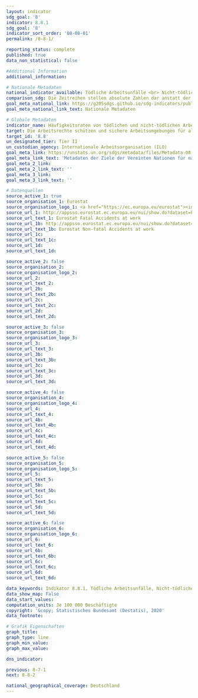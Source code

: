 ```yaml
---
layout: indicator
sdg_goal: '8'
indicator: 8.8.1
sdg_goal: '8'
indicator_sort_order: '08-08-01'
permalink: /8-8-1/

reporting_status: complete
published: true
data_non_statistical: false

#Additional Information
additional_information: 

# Nationale Metadaten
national_indicator_available: Tödliche Arbeitsunfälle <br> Nicht-tödliche Arbeitsunfälle
comparison_sdg: Die Zeitreihen stellen absolute Zahlen dar anstatt der in den globalen Metadaten vorzugsweise geforderten Häufigkeitsraten. Da diese jedoch als mögliche Alternative in den globalen Metadaten aufgeführt werden, entsprechen die bereitgestellen Zeitreihen de
goal_meta_national_link: https://g205sdgs.github.io/sdg-indicators/public/MetaDe/8.8.1.pdf
goal_meta_national_link_text: Nationale Metadaten

# Globale Metadaten
indicator_name: Häufigkeitsraten von tödlichen und nicht-tödlichen Arbeitsunfällen, nach Geschlecht und Migrationsstatus
target: Die Arbeitsrechte schützen und sichere Arbeitsumgebungen für alle Arbeitnehmer, einschließlich der Wanderarbeitnehmer, insbesondere der Wanderarbeitnehmerinnen, und der Menschen in prekären Beschäftigungsverhältnissen, fördern
target_id: '8.8'
un_designated_tier: Tier II
un_custodian_agency: Internationale Arbeitsorganisation (ILO)
goal_meta_link: https://unstats.un.org/sdgs/metadata/files/Metadata-08-08-01.pdf
goal_meta_link_text: 'Metadaten der Ziele der Vereinten Nationen für nachhaltige Entwicklung'
goal_meta_2_link: 
goal_meta_2_link_text: ''
goal_meta_3_link: 
goal_meta_3_link_text: ''

# Datenquellen
source_active_1: true
source_organisation_1: Eurostat
source_organisation_logo_1: <a href="https://ec.europa.eu/eurostat"><img src="https://g205sdgs.github.io/sdg-indicators/public/logos/eurostat.png" alt="Logo eurostat" /></a>
source_url_1: http://appsso.eurostat.ec.europa.eu/nui/show.do?dataset=hsw_n2_02&lang=en
source_url_text_1: Eurostat Fatal Accidents at work
source_url_1b: http://appsso.eurostat.ec.europa.eu/nui/show.do?dataset=hsw_n2_01&lang=en
source_url_text_1b: Eurostat Non-fatal Accidents at work
source_url_1c: 
source_url_text_1c: 
source_url_1d: 
source_url_text_1d: 

source_active_2: false
source_organisation_2: 
source_organisation_logo_2: 
source_url_2: 
source_url_text_2: 
source_url_2b: 
source_url_text_2b: 
source_url_2c: 
source_url_text_2c: 
source_url_2d: 
source_url_text_2d: 

source_active_3: false
source_organisation_3: 
source_organisation_logo_3: 
source_url_3: 
source_url_text_3: 
source_url_3b: 
source_url_text_3b: 
source_url_3c: 
source_url_text_3c: 
source_url_3d: 
source_url_text_3d: 

source_active_4: false
source_organisation_4: 
source_organisation_logo_4: 
source_url_4: 
source_url_text_4: 
source_url_4b: 
source_url_text_4b: 
source_url_4c: 
source_url_text_4c: 
source_url_4d: 
source_url_text_4d: 

source_active_5: false
source_organisation_5: 
source_organisation_logo_5: 
source_url_5: 
source_url_text_5: 
source_url_5b: 
source_url_text_5b: 
source_url_5c: 
source_url_text_5c: 
source_url_5d: 
source_url_text_5d: 

source_active_6: false
source_organisation_6: 
source_organisation_logo_6: 
source_url_6: 
source_url_text_6: 
source_url_6b: 
source_url_text_6b: 
source_url_6c: 
source_url_text_6c: 
source_url_6d: 
source_url_text_6d: 

data_keywords: Indikator 8.8.1, Tödliche Arbeitsunfälle, Nicht-tödliche Arbeitsunfälle, Internationale Arbeitsorganisation (ILO)
data_show_map: False
data_start_values:
computation_units: Je 100 000 Beschäftigte
copyright: '&copy; Statistisches Bundesamt (Destatis), 2020'
data_footnote: 

# Grafik Eigenschaften
graph_title: 
graph_type: line
graph_min_value: 
graph_max_value: 

dns_indicator: 

previous: 8-7-1
next: 8-8-2

national_geographical_coverage: Deutschland
---
```


